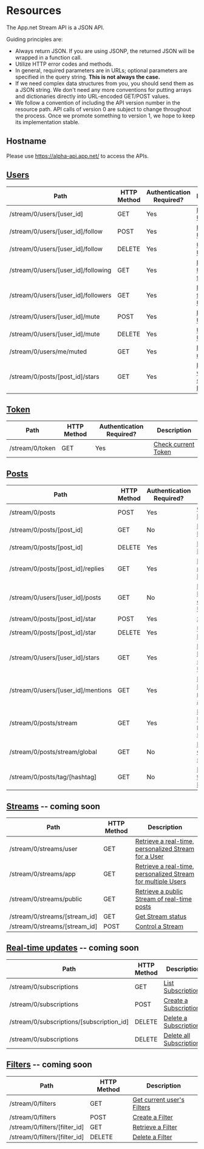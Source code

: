 # Resources
The App.net Stream API is a JSON API.

Guiding principles are:

* Always return JSON. If you are using JSONP, the returned JSON will be wrapped in a function call.
* Utilize HTTP error codes and methods.
* In general, required parameters are in URLs; optional parameters are specified in the query string. **This is not always the case.**
* If we need complex data structures from you, you should send them as a JSON string. We don't need any more conventions for putting arrays and dictionaries directly into URL-encoded GET/POST values.
* We follow a convention of including the API version number in the resource path. API calls of version 0 are subject to change throughout the process. Once we promote something to version 1, we hope to keep its implementation stable.

## Hostname
Please use https://alpha-api.app.net/ to access the APIs.

## [Users](/appdotnet/api-spec/blob/master/resources/users.md)
<table>
    <thead>
        <tr>
            <th>Path</th>
            <th>HTTP Method</th>
            <th>Authentication Required?</th>
            <th>Description</th>
        </tr>
    </thead>
    <tbody>
        <tr>
            <td>/stream/0/users/[user_id]</td>
            <td>GET</td>
            <td>Yes</td>
            <td><a href="/appdotnet/api-spec/blob/master/resources/users.md#retrieve-a-user">Retrieve a User</a></td>
        </tr>
        <tr>
            <td>/stream/0/users/[user_id]/follow</td>
            <td>POST</td>
            <td>Yes</td>
            <td><a href="/appdotnet/api-spec/blob/master/resources/users.md#follow-a-user">Follow a User</a></td>
        </tr>
        <tr>
            <td>/stream/0/users/[user_id]/follow</td>
            <td>DELETE</td>
            <td>Yes</td>
            <td><a href="/appdotnet/api-spec/blob/master/resources/users.md#unfollow-a-user">Unfollow a User</a></td>
        </tr>
        <tr>
            <td>/stream/0/users/[user_id]/following</td>
            <td>GET</td>
            <td>Yes</td>
            <td><a href="/appdotnet/api-spec/blob/master/resources/users.md#list-users-a-user-is-following">List users a User is following</a></td>
        </tr>
        <tr>
            <td>/stream/0/users/[user_id]/followers</td>
            <td>GET</td>
            <td>Yes</td>
            <td><a href="/appdotnet/api-spec/blob/master/resources/users.md#list-users-following-a-user">List users following a User</a></td>
        </tr>
        <tr>
            <td>/stream/0/users/[user_id]/mute</td>
            <td>POST</td>
            <td>Yes</td>
            <td><a href="/appdotnet/api-spec/blob/master/resources/users.md#mute-a-user">Mute a User</a></td>
        </tr>
        <tr>
            <td>/stream/0/users/[user_id]/mute</td>
            <td>DELETE</td>
            <td>Yes</td>
            <td><a href="/appdotnet/api-spec/blob/master/resources/users.md#unmute-a-user">Unmute a User</a></td>
        </tr>
        <tr>
            <td>/stream/0/users/me/muted</td>
            <td>GET</td>
            <td>Yes</td>
            <td><a href="/appdotnet/api-spec/blob/master/resources/users.md#list-muted-users">List muted users</a></td>
        </tr>
        <tr>
            <td>/stream/0/posts/[post_id]/stars</td>
            <td>GET</td>
            <td>Yes</td>
            <td><a href="/appdotnet/api-spec/blob/master/resources/users.md#list-users-who-have-starred-a-post">List Users who have starred a Post</a></td>
        </tr>
    </tbody>
</table>

## [Token](/appdotnet/api-spec/blob/master/resources/token.md)
<table>
    <thead>
        <tr>
            <th>Path</th>
            <th>HTTP Method</th>
            <th>Authentication Required?</th>
            <th>Description</th>
        </tr>
    </thead>
    <tbody>
        <tr>
            <td>/stream/0/token</td>
            <td>GET</td>
            <td>Yes</td>
            <td><a href="/appdotnet/api-spec/blob/master/resources/token.md#retrieve-current-token">Check current Token</a></td>
        </tr>
    </tbody>
</table>


## [Posts](/appdotnet/api-spec/blob/master/resources/posts.md)
<table>
    <thead>
        <tr>
            <th>Path</th>
            <th>HTTP Method</th>
            <th>Authentication Required?</th>
            <th>Description</th>
        </tr>
    </thead>
    <tbody>
        <tr>
            <td>/stream/0/posts</td>
            <td>POST</td>
            <td>Yes</td>
            <td><a href="/appdotnet/api-spec/blob/master/resources/posts.md#create-a-post">Create a Post</a></td>
        </tr>
        <tr>
            <td>/stream/0/posts/[post_id]</td>
            <td>GET</td>
            <td>No</td>
            <td><a href="/appdotnet/api-spec/blob/master/resources/posts.md#retrieve-a-post">Retrieve a Post</a></td>
        </tr>
        <tr>
            <td>/stream/0/posts/[post_id]</td>
            <td>DELETE</td>
            <td>Yes</td>
            <td><a href="/appdotnet/api-spec/blob/master/resources/posts.md#delete-a-post">Delete a Post</a></td>
        </tr>
        <tr>
            <td>/stream/0/posts/[post_id]/replies</td>
            <td>GET</td>
            <td>Yes</td>
            <td><a href="/appdotnet/api-spec/blob/master/resources/posts.md#retrieve-the-replies-to-a-post">Retrieve the replies to a Post</a></td>
        </tr>
        <tr>
            <td>/stream/0/users/[user_id]/posts</td>
            <td>GET</td>
            <td>No</td>
            <td><a href="/appdotnet/api-spec/blob/master/resources/posts.md#retrieve-posts-created-by-a-user">Retrieve Posts created by a User</a></td>
        </tr>
        <tr>
            <td>/stream/0/posts/[post_id]/star</td>
            <td>POST</td>
            <td>Yes</td>
            <td><a href="/appdotnet/api-spec/blob/master/resources/posts.md#star-a-post">Star a Post</a></td>
        </tr>
        <tr>
            <td>/stream/0/posts/[post_id]/star</td>
            <td>DELETE</td>
            <td>Yes</td>
            <td><a href="/appdotnet/api-spec/blob/master/resources/posts.md#unstar-a-post">Unstar a Post</a></td>
        </tr>
        <tr>
            <td>/stream/0/users/[user_id]/stars</td>
            <td>GET</td>
            <td>Yes</td>
            <td><a href="/appdotnet/api-spec/blob/master/resources/posts.md#retrieve-posts-starred-by-a-user">Retrieve Posts starred by a User</a></td>
        </tr>
        <tr>
            <td>/stream/0/users/[user_id]/mentions</td>
            <td>GET</td>
            <td>Yes</td>
            <td><a href="/appdotnet/api-spec/blob/master/resources/posts.md#retrieve-posts-mentioning-a-user">Retrieve Posts mentioning a User</a></td>
        </tr>
        <tr>
            <td>/stream/0/posts/stream</td>
            <td>GET</td>
            <td>Yes</td>
            <td><a href="/appdotnet/api-spec/blob/master/resources/posts.md#retrieve-a-users-personalized-stream">Retrieve a User's personalized stream</a></td>
        </tr>
        <tr>
            <td>/stream/0/posts/stream/global</td>
            <td>GET</td>
            <td>No</td>
            <td><a href="/appdotnet/api-spec/blob/master/resources/posts.md#retrieve-the-global-stream">Retrieve the Global stream</a></td>
        </tr>
        <tr>
            <td>/stream/0/posts/tag/[hashtag]</td>
            <td>GET</td>
            <td>No</td>
            <td><a href="/appdotnet/api-spec/blob/master/resources/posts.md#retrieve-tagged-posts">Retrieve tagged Posts</a></td>
        </tr>
    </tbody>
</table>

## [Streams](/appdotnet/api-spec/blob/master/resources/streams.md) -- coming soon
<table>
    <thead>
        <tr>
            <th>Path</th>
            <th>HTTP Method</th>
            <th>Description</th>
        </tr>
    </thead>
    <tbody>
        <tr>
            <td>/stream/0/streams/user</td>
            <td>GET</td>
            <td><a href="/appdotnet/api-spec/blob/master/resources/streams.md#retrieve-a-real-time-personalized-stream-for-a-user">Retrieve a real-time, personalized Stream for a User</a></td>
        </tr>
        <tr>
            <td>/stream/0/streams/app</td>
            <td>GET</td>
            <td><a href="/appdotnet/api-spec/blob/master/resources/streams.md#retrieve-a-real-time-personalized-stream-for-multiple-users">Retrieve a real-time, personalized Stream for multiple Users</a></td>
        </tr>
        <tr>
            <td>/stream/0/streams/public</td>
            <td>GET</td>
            <td><a href="/appdotnet/api-spec/blob/master/resources/streams.md#retrieve-a-public-stream-of-real-time-posts">Retrieve a public Stream of real-time posts</a></td>
        </tr>
        <tr>
            <td>/stream/0/streams/[stream_id]</td>
            <td>GET</td>
            <td><a href="/appdotnet/api-spec/blob/master/resources/streams.md#get-stream-status">Get Stream status</a></td>
        </tr>
        <tr>
            <td>/stream/0/streams/[stream_id]</td>
            <td>POST</td>
            <td><a href="/appdotnet/api-spec/blob/master/resources/streams.md#control-a-stream">Control a Stream</a></td>
        </tr>
    </tbody>
</table>

## [Real-time updates](/appdotnet/api-spec/blob/master/resources/subscriptions.md) -- coming soon

<table>
    <thead>
        <tr>
            <th>Path</th>
            <th>HTTP Method</th>
            <th>Description</th>
        </tr>
    </thead>
    <tbody>
        <tr>
            <td>/stream/0/subscriptions</td>
            <td>GET</td>
            <td><a href="/appdotnet/api-spec/blob/master/resources/subscriptions.md#list-subscriptions">List Subscriptions</a></td>
        </tr>
        <tr>
            <td>/stream/0/subscriptions</td>
            <td>POST</td>
            <td><a href="/appdotnet/api-spec/blob/master/resources/subscriptions.md#create-a-subscription">Create a Subscription</a></td>
        </tr>
        <tr>
            <td>/stream/0/subscriptions/[subscription_id]</td>
            <td>DELETE</td>
            <td><a href="/appdotnet/api-spec/blob/master/resources/subscriptions.md#delete-a-subscription">Delete a Subscription</a></td>
        </tr>
        <tr>
            <td>/stream/0/subscriptions</td>
            <td>DELETE</td>
            <td><a href="/appdotnet/api-spec/blob/master/resources/subscriptions.md#delete-all-subscriptions">Delete all Subscriptions</a></td>
        </tr>
    </tbody>
</table>

## [Filters](/appdotnet/api-spec/blob/master/resources/filters.md) -- coming soon

<table>
    <thead>
        <tr>
            <th>Path</th>
            <th>HTTP Method</th>
            <th>Description</th>
        </tr>
    </thead>
    <tbody>
        <tr>
            <td>/stream/0/filters</td>
            <td>GET</td>
            <td><a href="/appdotnet/api-spec/blob/master/resources/filters.md#get-current-users-filters">Get current user's Filters</a></td>
        </tr>
        <tr>
            <td>/stream/0/filters</td>
            <td>POST</td>
            <td><a href="/appdotnet/api-spec/blob/master/resources/filters.md#create-a-filter">Create a Filter</a></td>
        </tr>
        <tr>
            <td>/stream/0/filters/[filter_id]</td>
            <td>GET</td>
            <td><a href="/appdotnet/api-spec/blob/master/resources/filters.md#retrieve-a-filter">Retrieve a Filter</a></td>
        </tr>
        <tr>
            <td>/stream/0/filters/[filter_id]</td>
            <td>DELETE</td>
            <td><a href="/appdotnet/api-spec/blob/master/resources/filters.md#delete-a-filter">Delete a Filter</a></td>
        </tr>
    </tbody>
</table>

